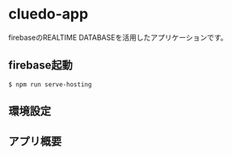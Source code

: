 # cluedo-app

firebaseのREALTIME DATABASEを活用したアプリケーションです。

## firebase起動
`$ npm run serve-hosting`

## 環境設定

## アプリ概要
